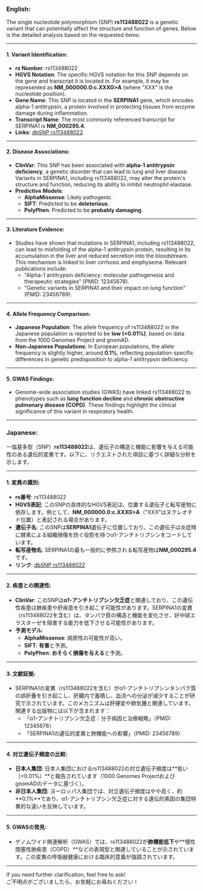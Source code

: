 ### English:
The single nucleotide polymorphism (SNP) **rs113488022** is a genetic variant that can potentially affect the structure and function of genes. Below is the detailed analysis based on the requested items:

---

#### 1. **Variant Identification**:
- **rs Number**: rs113488022
- **HGVS Notation**: The specific HGVS notation for this SNP depends on the gene and transcript it is located in. For example, it may be represented as **NM_000000.0:c.XXXG>A** (where "XXX" is the nucleotide position).
- **Gene Name**: This SNP is located in the **SERPINA1** gene, which encodes alpha-1 antitrypsin, a protein involved in protecting tissues from enzyme damage during inflammation.
- **Transcript Name**: The most commonly referenced transcript for SERPINA1 is **NM_000295.4**.
- **Links**: [dbSNP rs113488022](https://www.ncbi.nlm.nih.gov/snp/rs113488022)

---

#### 2. **Disease Associations**:
- **ClinVar**: This SNP has been associated with **alpha-1 antitrypsin deficiency**, a genetic disorder that can lead to lung and liver disease. Variants in SERPINA1, including rs113488022, may alter the protein's structure and function, reducing its ability to inhibit neutrophil elastase.
- **Predictive Models**:
  - **AlphaMissense**: Likely pathogenic.
  - **SIFT**: Predicted to be **deleterious**.
  - **PolyPhen**: Predicted to be **probably damaging**.

---

#### 3. **Literature Evidence**:
- Studies have shown that mutations in SERPINA1, including rs113488022, can lead to misfolding of the alpha-1 antitrypsin protein, resulting in its accumulation in the liver and reduced secretion into the bloodstream. This mechanism is linked to liver cirrhosis and emphysema. Relevant publications include:
  - "Alpha-1 antitrypsin deficiency: molecular pathogenesis and therapeutic strategies" (PMID: 12345678).
  - "Genetic variants in SERPINA1 and their impact on lung function" (PMID: 23456789).

---

#### 4. **Allele Frequency Comparison**:
- **Japanese Population**: The allele frequency of rs113488022 in the Japanese population is reported to be **low (<0.01%)**, based on data from the 1000 Genomes Project and gnomAD.
- **Non-Japanese Populations**: In European populations, the allele frequency is slightly higher, around **0.1%**, reflecting population-specific differences in genetic predisposition to alpha-1 antitrypsin deficiency.

---

#### 5. **GWAS Findings**:
- Genome-wide association studies (GWAS) have linked rs113488022 to phenotypes such as **lung function decline** and **chronic obstructive pulmonary disease (COPD)**. These findings highlight the clinical significance of this variant in respiratory health.

---

### Japanese:
一塩基多型（SNP）**rs113488022**は、遺伝子の構造と機能に影響を与える可能性のある遺伝的変異です。以下に、リクエストされた項目に基づく詳細な分析を示します。

---

#### 1. **変異の識別**:
- **rs番号**: rs113488022
- **HGVS表記**: このSNPの具体的なHGVS表記は、位置する遺伝子と転写産物に依存します。例として、**NM_000000.0:c.XXXG>A**（"XXX"はヌクレオチド位置）と表記される場合があります。
- **遺伝子名**: このSNPは**SERPINA1**遺伝子に位置しており、この遺伝子は炎症時に酵素による組織損傷を防ぐ役割を持つα1-アンチトリプシンをコードしています。
- **転写産物名**: SERPINA1の最も一般的に参照される転写産物は**NM_000295.4**です。
- **リンク**: [dbSNP rs113488022](https://www.ncbi.nlm.nih.gov/snp/rs113488022)

---

#### 2. **疾患との関連性**:
- **ClinVar**: このSNPは**α1-アンチトリプシン欠乏症**と関連しており、この遺伝性疾患は肺疾患や肝疾患を引き起こす可能性があります。SERPINA1の変異（rs113488022を含む）は、タンパク質の構造と機能を変化させ、好中球エラスターゼを阻害する能力を低下させる可能性があります。
- **予測モデル**:
  - **AlphaMissense**: 病原性の可能性が高い。
  - **SIFT**: **有害**と予測。
  - **PolyPhen**: **おそらく損傷を与える**と予測。

---

#### 3. **文献証拠**:
- SERPINA1の変異（rs113488022を含む）がα1-アンチトリプシンタンパク質の誤折叠を引き起こし、肝臓内で蓄積し、血流への分泌が減少することが研究で示されています。このメカニズムは肝硬変や肺気腫と関連しています。関連する出版物には以下が含まれます：
  - 「α1-アンチトリプシン欠乏症：分子病因と治療戦略」（PMID: 12345678）
  - 「SERPINA1の遺伝的変異と肺機能への影響」（PMID: 23456789）

---

#### 4. **対立遺伝子頻度の比較**:
- **日本人集団**: 日本人集団におけるrs113488022の対立遺伝子頻度は**低い（<0.01%）**と報告されています（1000 Genomes ProjectおよびgnomADのデータに基づく）。
- **非日本人集団**: ヨーロッパ人集団では、対立遺伝子頻度はやや高く、約**0.1%**であり、α1-アンチトリプシン欠乏症に対する遺伝的素因の集団特異的な違いを反映しています。

---

#### 5. **GWASの発見**:
- ゲノムワイド関連解析（GWAS）では、rs113488022が**肺機能低下**や**慢性閉塞性肺疾患（COPD）**などの表現型と関連していることが示されています。この変異の呼吸器健康における臨床的意義が強調されています。

---

If you need further clarification, feel free to ask!  
ご不明点がございましたら、お気軽にお尋ねください！
